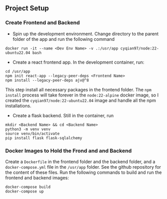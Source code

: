 ## Project Setup
### Create Frontend and Backend
- Spin up the development environment. Change directory to the parent folder of the app and run the following command
```
docker run -it --name <Dev Env Name> -v .:/usr/app cyqian97/node:22-ubuntu22.04 bash
```
- Create a react frontend app. In the development container, run: 
```
cd /usr/app
npm init react-app --legacy-peer-deps <Frontend Name>
npm install --legacy-peer-deps ajv@^8
```
This step install all necessary packages in the frontend folder. The ```npm install``` process will take forever in the ```node:22-alpine``` docker image, so I created the ```cyqian97/node:22-ubuntu22.04``` image and handle all the npm installations.
- Create a flask backend. Still in the container, run
```
mkdir <Backend Name> && cd <Backend Name>
python3 -m venv venv
source venv/bin/activate
pip install flask flask-sqlalchemy
```
### Docker Images to Hold the Frond and and Backend
Create a ```Dockerfile``` in the frontend folder and the backend folder, and a ```docker-compose.yml``` file in the ```/usr/app``` folder. See the github repository for the content of these files. 
Run the following commands to build and run the frontend and backend images:
```
docker-compose build
docker-compose up 
```